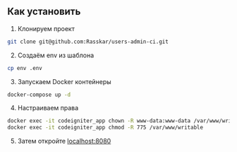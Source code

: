 ## Как установить

1. Клонируем проект
```bash
git clone git@github.com:Rasskar/users-admin-ci.git
```
2. Создаём env из шаблона
```bash
cp env .env
```
3. Запускаем Docker контейнеры
```bash
docker-compose up -d
```
4. Настраиваем права
```bash
docker exec -it codeigniter_app chown -R www-data:www-data /var/www/writable
docker exec -it codeigniter_app chmod -R 775 /var/www/writable
```
5. Затем откройте [localhost:8080](http://localhost:8080) 